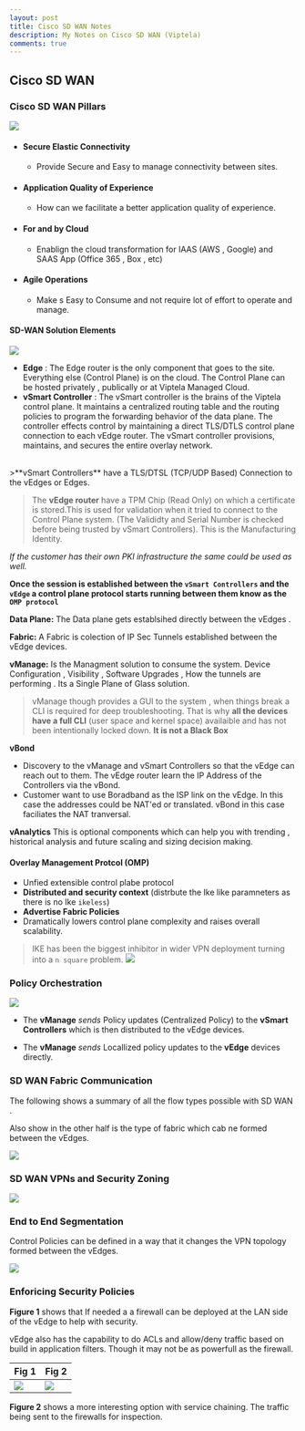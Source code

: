 ```yaml
---
layout: post
title: Cisco SD WAN Notes
description: My Notes on Cisco SD WAN (Viptela)
comments: true
---
```


## Cisco SD WAN

### Cisco SD WAN Pillars


![](/assets/markdown-img-paste-20180810193849584.png)

- #### Secure Elastic Connectivity
  - Provide Secure and Easy to manage connectivity between sites.
- #### Application Quality of Experience
  - How can we facilitate a better application quality of experience.
- #### For and by Cloud
  - Enablign the cloud transformation for IAAS (AWS , Google) and SAAS App (Office 365 , Box , etc)
- #### Agile Operations
  - Make s Easy to Consume and not require lot of effort to operate and manage.


#### SD-WAN Solution Elements

![](/assets/markdown-img-paste-20180810194553352.png)

- **Edge** : The Edge router is the only component that goes to the site. Everything else (Control Plane) is on the cloud. The Control Plane can be hosted privately , publically or at Viptela Managed Cloud.
- **vSmart Controller** : The vSmart controller is the brains of the Viptela control plane. It maintains a centralized routing table and the routing policies to program the forwarding behavior of the data plane. The controller effects control by maintaining a direct TLS/DTLS control plane connection to each vEdge router. The vSmart controller provisions, maintains, and secures the entire overlay network.
<br>
  >**vSmart Controllers** have a TLS/DTSL (TCP/UDP Based) Connection to the vEdges or Edges.

  > The **vEdge router** have a TPM Chip (Read Only) on which a certificate is stored.This is used for validation when it tried to connect to the Control Plane system. (The Valididty and Serial Number is checked before being trusted by vSmart Controllers). This is the Manufacturing Identity.

  *If the customer has their own PKI infrastructure the same could be used as well.*

**Once the session is established between the `vSmart Controllers` and the `vEdge` a control plane protocol starts running between them know as the `OMP protocol`**

**Data Plane:** The Data plane gets establsihed directly between the vEdges .

**Fabric:** A Fabric is colection of IP Sec Tunnels established between the vEdge devices.

**vManage:** Is the Managment solution to consume the system. Device Configuration , Visibility , Software Upgrades , How the tunnels are performing . Its a Single Plane of Glass solution.

> vManage though provides a GUI to the system , when things break a CLI is required for deep troubleshooting. That is why **all the devices have a full CLI** (user space and kernel space) availaible and has not been intentionally locked down. **It is not a Black Box**

**vBond**
 - Discovery to the vManage and vSmart Controllers so that the vEdge can reach out to them. The vEdge router learn the IP Address of the Controllers via the vBond.
 - Customer want to use Boradband as the ISP link on the vEdge. In this case the addresses could be NAT'ed or translated. vBond in this case faciliates the NAT tranversal.

 **vAnalytics** This is optional components which can help you with trending , historical analysis and future scaling and sizing decision making.


#### Overlay Management Protcol (OMP)

- Unfied extensible control plabe protocol
- **Distributed and security context** (distrbute the Ike like paramneters as there is no Ike `ikeless`)
- **Advertise Fabric Policies**
- Dramatically lowers control plane complexity and raises overall scalability.


> IKE has been the biggest inhibitor in  wider VPN deployment turning into a `n square` problem.
![](/assets/markdown-img-paste-20180810202246637.png)


### Policy Orchestration

![](/assets/markdown-img-paste-20180811103120870.png)

- The **vManage** *sends* Policy updates (Centralized Policy) to the **vSmart Controllers** which is then distributed to the vEdge devices.

- The **vManage** *sends* Locallized policy updates to the **vEdge** devices directly.

### SD WAN Fabric Communication

The following shows a summary of all the flow types possible with SD WAN .

Also show in the other half is the type of fabric which cab ne formed between the vEdges.

![](/assets/markdown-img-paste-20180811122648566.png)


### SD WAN VPNs and Security Zoning

![](/assets/markdown-img-paste-20180811122941663.png)


### End to End Segmentation

Control Policies can be defined in a way that it changes the VPN topology formed between the vEdges.

![](/assets/markdown-img-paste-20180811205650921.png)



### Enforicing Security Policies

**Figure 1** shows that If needed a a firewall can be deployed at the LAN side of the vEdge to help with security.

vEdge also has the capability to do ACLs and allow/deny traffic based on build in application filters. Though it may not be as powerfull as the firewall.


| Fig 1   | Fig 2  |
|---|---|
| ![](/assets/markdown-img-paste-20180811210137990.png)  | ![](/assets/markdown-img-paste-20180811210857139.png)

**Figure 2** shows a more interesting option with service chaining. The traffic being sent to the firewalls for inspection.



<br><br><br><br><br><br><br><br><br><br><br><br><br><br><br><br><br><br>
